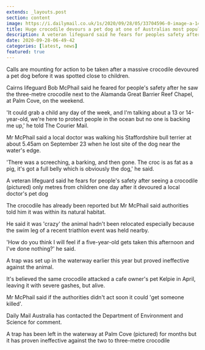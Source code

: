 ```yaml
---
extends: _layouts.post
section: content
image: https://i.dailymail.co.uk/1s/2020/09/28/05/33704596-0-image-a-14_1601268634876.jpg 
title: Huge crocodile devours a pet dog at one of Australias most popular beaches as children play nearby 
description: A veteran lifeguard said he fears for peoples safety after seeing a crocodile only metres from children one day after it devoured a local doctors pet dog in Cairns, Queensland. 
date: 2020-09-28-06-49-42 
categories: [latest, news] 
featured: true 
--- 
```

Calls are mounting for action to be taken after a massive crocodile devoured a pet dog before it was spotted close to children.

Cairns lifeguard Bob McPhail said he feared for people's safety after he saw the three-metre crocodile next to the Alamanda Great Barrier Reef Chapel, at Palm Cove, on the weekend.

'It could grab a child any day of the week, and I'm talking about a 13 or 14-year-old, we're here to protect people in the ocean but no one is backing me up,' he told The Courier Mail.

Mr McPhail said a local doctor was walking his Staffordshire bull terrier at about 5.45am on September 23 when he lost site of the dog near the water's edge. 

'There was a screeching, a barking, and then gone. The croc is as fat as a pig, it's got a full belly which is obviously the dog,' he said.

A veteran lifeguard said he fears for people's safety after seeing a crocodile (pictured) only metres from children one day after it devoured a local doctor's pet dog

The crocodile has already been reported but Mr McPhail said authorities told him it was within its natural habitat.   

He said it was 'crazy' the animal hadn't been relocated especially because the swim leg of a recent triathlon event was held nearby.

'How do you think I will feel if a five-year-old gets taken this afternoon and I've done nothing?' he said. 

A trap was set up in the waterway earlier this year but proved ineffective against the animal.

It's believed the same crocodile attacked a cafe owner's pet Kelpie in April, leaving it with severe gashes, but alive. 

Mr McPhail said if the authorities didn't act soon it could 'get someone killed'. 

Daily Mail Australia has contacted the Department of Environment and Science for comment.   

A trap has been left in the waterway at Palm Cove (pictured) for months but it has proven ineffective against the two to three-metre crocodile


